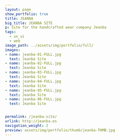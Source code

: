 ```yaml
---
layout: page
show_portfolio: true
title: JEANBA
big_title: JEANBA SITE
p: Site for the handcrafted wear company Jeanba
tags:
  - ux_ui
  - web
image_path: ../assets/img/portfolio/full/
images:
- name: jeanba-01-FULL.jpg
  text: Jeanba Site
- name: jeanba-02-FULL.jpg
  text: Jeanba Site
- name: jeanba-03-FULL.jpg
  text: Jeanba Site
- name: jeanba-04-FULL.jpg
  text: Jeanba Site
- name: jeanba-05-FULL.jpg
  text: Jeanba Site
- name: jeanba-06-FULL.jpg
  text: Jeanba Site


permalink: /jeanba-site/
urlink: http://jeanba.es
navigation_weight: 2
preview: assets/img/portfolio/thumb/jeanba-THMB.jpg
---
```

